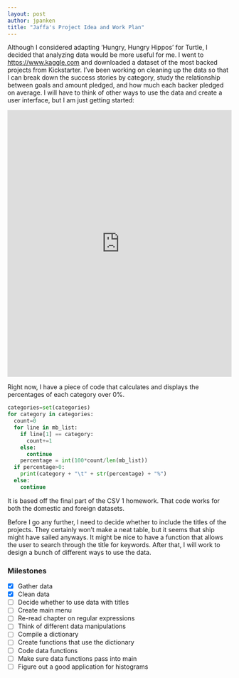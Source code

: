 ```yaml
---
layout: post
author: jpanken
title: "Jaffa's Project Idea and Work Plan"
---
```



Although I considered adapting ‘Hungry, Hungry Hippos’ for Turtle, I decided that analyzing data would be more useful for me.  I went to <https://www.kaggle.com> and downloaded a dataset of the most backed projects from Kickstarter.  I’ve been working on cleaning up the data so that I can break down the success stories by category, study the relationship between goals and amount pledged, and how much each backer pledged on average.  I will have to think of other ways to use the data and create a user interface, but I am just getting started:


<iframe src="https://trinket.io/embed/python3/cd87aea670" width="100%" height="600" frameborder="0" marginwidth="0" marginheight="0" allowfullscreen></iframe>


Right now, I have a piece of code that calculates and displays the percentages of each category over 0%.
```python
categories=set(categories)
for category in categories:
  count=0
  for line in mb_list:
    if line[1] == category:
      count+=1
    else:
      continue
    percentage = int(100*count/len(mb_list))
  if percentage>0:
    print(category + "\t" + str(percentage) + "%")
  else:
    continue
```
It is based off the final part of the CSV 1 homework.  That code works for both the domestic and foreign datasets.



Before I go any further, I need to decide whether to include the titles of the projects.  They certainly won’t make a neat table, but it seems that ship might have sailed anyways.  It might be nice to have a function that allows the user to search through the title for keywords.  After that, I will work to design a bunch of different ways to use the data. 


### Milestones
- [x] Gather data
- [x] Clean data
- [ ] Decide whether to use data with titles
- [ ] Create main menu
- [ ] Re-read chapter on regular expressions
- [ ] Think of different data manipulations
- [ ] Compile a dictionary
- [ ] Create functions that use the dictionary
- [ ] Code data functions
- [ ] Make sure data functions pass into main
- [ ] Figure out a good application for histograms
